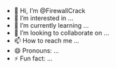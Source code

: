 - 👋 Hi, I’m @FirewallCrack
- 👀 I’m interested in ...
- 🌱 I’m currently learning ...
- 💞️ I’m looking to collaborate on ...
- 📫 How to reach me ...
- 😄 Pronouns: ...
- ⚡ Fun fact: ...

<!---
FirewallCrack/FirewallCrack is a ✨ special ✨ repository because its `README.md` (this file) appears on your GitHub profile.
You can click the Preview link to take a look at your changes.
--->
